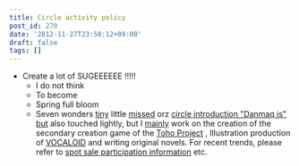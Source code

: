 ```yaml
---
title: Circle activity policy
post_id: 270
date: '2012-11-27T23:50:12+09:00'
draft: false
tags: []
---
```


*   Create a lot of SUGEEEEEE !!!!!
    *   I do not think
    *   To become
    *   Spring full bloom
    *   Seven wonders [tiny](/?p=263) little [missed](/?p=263) orz [circle introduction "Danmaq is" but](/?p=263) also touched lightly, but I [mainly](/?p=263) work on the creation of the secondary creation game of the [Toho Project](http://www16.big.or.jp/~zun/html/game.html) , Illustration production of [VOCALOID](http://www.vocaloid.com/) and writing original novels. For recent trends, please refer to [spot sale participation information](/?cat=15) etc.